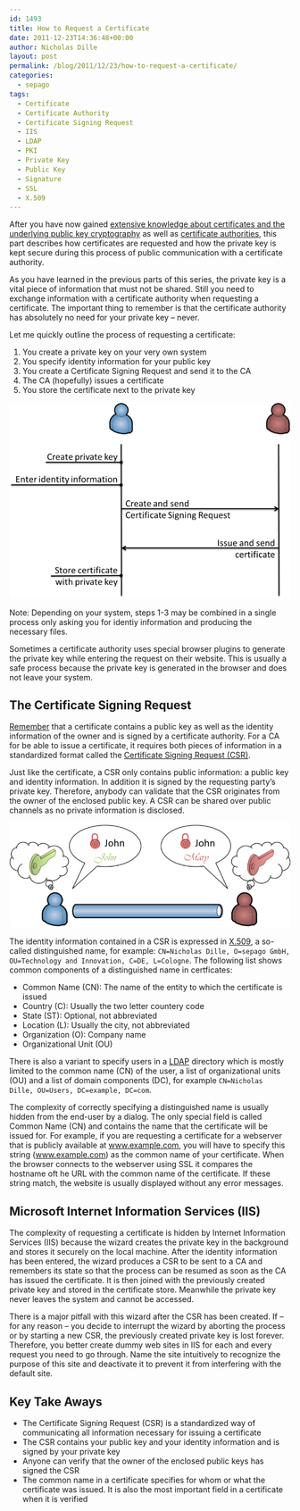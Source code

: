 ```yaml
---
id: 1493
title: How to Request a Certificate
date: 2011-12-23T14:36:48+00:00
author: Nicholas Dille
layout: post
permalink: /blog/2011/12/23/how-to-request-a-certificate/
categories:
  - sepago
tags:
  - Certificate
  - Certificate Authority
  - Certificate Signing Request
  - IIS
  - LDAP
  - PKI
  - Private Key
  - Public Key
  - Signature
  - SSL
  - X.509
---
```

After you have now gained [extensive knowledge about certificates and the underlying public key cryptography](/blog/2011/12/13/what-certificates-are-and-how-they-work/) as well as [certificate authorities](/blog/2011/12/20/what-certificate-authorities-are-and-why-we-need-to-trust-them/), this part describes how certificates are requested and how the private key is kept secure during this process of public communication with a certificate authority.

<!--more-->

As you have learned in the previous parts of this series, the private key is a vital piece of information that must not be shared. Still you need to exchange information with a certificate authority when requesting a certificate. The important thing to remember is that the certificate authority has absolutely no need for your private key – never.

Let me quickly outline the process of requesting a certificate:

  1. You create a private key on your very own system
  2. You specify identity information for your public key
  3. You create a Certificate Signing Request and send it to the CA
  4. The CA (hopefully) issues a certificate
  5. You store the certificate next to the private key

[![Requesting a certificate](/media/2011/12/p3f1.png)](/media/2011/12/p3f1.png)

Note: Depending on your system, steps 1-3 may be combined in a single process only asking you for identiy information and producing the necessary files.

Sometimes a certificate authority uses special browser plugins to generate the private key while entering the request on their website. This is usually a safe process because the private key is generated in the browser and does not leave your system.

## The Certificate Signing Request

[Remember](/blog/2011/12/20/what-certificate-authorities-are-and-why-we-need-to-trust-them/) that a certificate contains a public key as well as the identity information of the owner and is signed by a certificate authority. For a CA for be able to issue a certificate, it requires both pieces of information in a standardized format called the <a href="http://en.wikipedia.org/wiki/Certificate_signing_request" target="_blank">Certificate Signing Request (CSR)</a>.

Just like the certificate, a CSR only contains public information: a public key and identity information. In addition it is signed by the requesting party’s private key. Therefore, anybody can validate that the CSR originates from the owner of the enclosed public key. A CSR can be shared over public channels as no private information is disclosed.

[![Certificate Signing Request](/media/2011/12/p3f2.png)](/media/2011/12/p3f2.png)

The identity information contained in a CSR is expressed in [X.509](http://en.wikipedia.org/wiki/X.509), a so-called distinguished name, for example: `CN=Nicholas Dille, O=sepago GmbH, OU=Technology and Innovation, C=DE, L=Cologne`. The following list shows common components of a distinguished name in certficates:

  * Common Name (CN): The name of the entity to which the certificate is issued
  * Country (C): Usually the two letter countery code
  * State (ST): Optional, not abbreviated
  * Location (L): Usually the city, not abbreviated
  * Organization (O): Company name
  * Organizational Unit (OU)

There is also a variant to specify users in a [LDAP](http://en.wikipedia.org/wiki/Ldap) directory which is mostly limited to the common name (CN) of the user, a list of organizational units (OU) and a list of domain components (DC), for example `CN=Nicholas Dille, OU=Users, DC=example, DC=com`.

The complexity of correctly specifying a distinguished name is usually hidden from the end-user by a dialog. The only special field is called Common Name (CN) and contains the name that the certificate will be issued for. For example, if you are requesting a certificate for a webserver that is publicly available at www.example.com, you will have to specify this string (www.example.com) as the common name of your certificate. When the browser connects to the webserver using SSL it compares the hostname oft he URL with the common name of the certificate. If these string match, the website is usually displayed without any error messages.

## Microsoft Internet Information Services (IIS)

The complexity of requesting a certificate is hidden by Internet Information Services (IIS) because the wizard creates the private key in the background and stores it securely on the local machine. After the identity information has been entered, the wizard produces a CSR to be sent to a CA and remembers its state so that the process can be resumed as soon as the CA has issued the certificate. It is then joined with the previously created private key and stored in the certificate store. Meanwhile the private key never leaves the system and cannot be accessed.

There is a major pitfall with this wizard after the CSR has been created. If – for any reason – you decide to interrupt the wizard by aborting the process or by starting a new CSR, the previously created private key is lost forever. Therefore, you better create dummy web sites in IIS for each and every request you need to go through. Name the site intuitively to recognize the purpose of this site and deactivate it to prevent it from interfering with the default site.

## Key Take Aways

  * The Certificate Signing Request (CSR) is a standardized way of communicating all information necessary for issuing a certificate
  * The CSR contains your public key and your identity information and is signed by your private key
  * Anyone can verify that the owner of the enclosed public keys has signed the CSR
  * The common name in a certificate specifies for whom or what the certificate was issued. It is also the most important field in a certificate when it is verified
